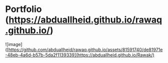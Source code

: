 # Portfolio (https://abduallheid.github.io/rawaq.github.io/)

![image]([https://github.com/abduallheid/rawaq.github.io/assets/81591740/de81971e-48eb-4a6d-b57b-5da2f1139339](https://abduallheid.github.io/Rawak/)
